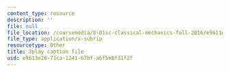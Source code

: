 ```yaml
---
content_type: resource
description: ''
file: null
file_location: /coursemedia/8-01sc-classical-mechanics-fall-2016/e9613e2671ca124167bfa6f5e8f31f2f_CfTLS6YYPms.srt
file_type: application/x-subrip
resourcetype: Other
title: 3play caption file
uid: e9613e26-71ca-1241-67bf-a6f5e8f31f2f
---
```

